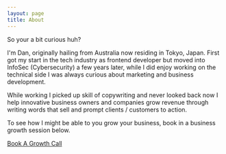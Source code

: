 ```yaml
---
layout: page
title: About
---
```

So your a bit curious huh? 

I'm Dan, originally hailing from Australia now residing in Tokyo, Japan. First got my start in the tech industry as frontend developer but moved into InfoSec (Cybersecurity) a few years later, while I did enjoy working on the technical side I was always curious about marketing and business development. 

While working I picked up skill of copywriting and never looked back now I help innovative business owners and companies grow revenue through writing words that sell and prompt clients / customers to action.

To see how I might be able to you grow your business, book in a business growth session below. 

<a class="button" href="https://calendly.com/firestonecopy/growthcall" target="_blank">Book A Growth Call</a>